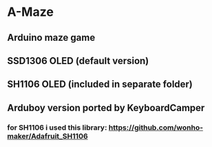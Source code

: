 # A-Maze
## Arduino maze game
## SSD1306 OLED (default version)
## SH1106 OLED (included in separate folder)
## Arduboy version ported by KeyboardCamper
### for SH1106 i used this library: https://github.com/wonho-maker/Adafruit_SH1106
